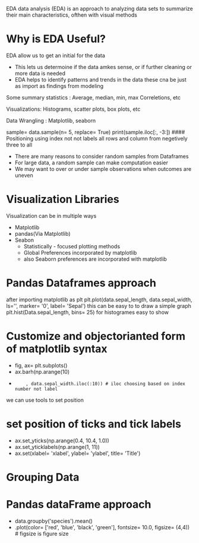 EDA data analysis (EDA) is an approach to analyzing data sets to summarize their main characteristics, ofthen with visual methods

# Why is EDA Useful? 
EDA allow us to get an initial for the data 
- This lets us determoine if the data amkes sense, or if further cleaning or more data is needed
- EDA helps to identify patterns and trends in the data these cna be just as import as findings from modeling

Some summary statistics :
Average, median, min, max Correletions, etc

Visualizations:
Histograms, scatter plots, box plots, etc

Data Wrangling :
Matplotlib, seaborn

sample= data.sample(n= 5, replace= True)
print(sample.iloc[:, -3:]) #### Positioning using index not not labels all rows and column from negetively three to all 

- There are many reasons to consider random samples from Dataframes
- For large data, a random sample can make computation easier
- We may want to over or under sample observations when outcomes are uneven

# Visualization Libraries 
Visualization can be in multiple ways 
- Matplotlib
- pandas(Via Matplotlib)
- Seabon
  - Statistically - focused plotting methods
  - Global Preferences incorporated by matplotlib
  - also Seaborn preferences are incorporated with matplotlib
 # Pandas Dataframes approach
 after importing matplotlib as plt 
 plt.plot(data.sepal_length, data.sepal_width, ls='', marker= '0', label= 'Sepal') this can be easy to to draw a simple graph
 plt.hist(Data.sepal_length, bins= 25) for histogrames easy to show

# Customize and objectorianted form of matplotlib syntax
- fig, ax= plt.subplots()
- ax.barh(np.arange(10)
-         , data.sepal_width.iloc(:10)) # iloc choosing based on index number not label

we can use tools to set position 
# set position of ticks and tick labels 
- ax.set_yticks(np.arange(0.4, 10.4, 1.0))
- ax.set_yticklabels(np.arange(1, 11))
- ax.set(xlabel= 'xlabel', ylabel= 'ylabel', title= 'Title') 
    


# Grouping Data 
# Pandas dataFrame approach
- data.groupby('species').mean()
- .plot(color= ['red', 'blue', 'black', 'green'], fontsize= 10.0, figsize= (4,4)) # figsize is figure size 



